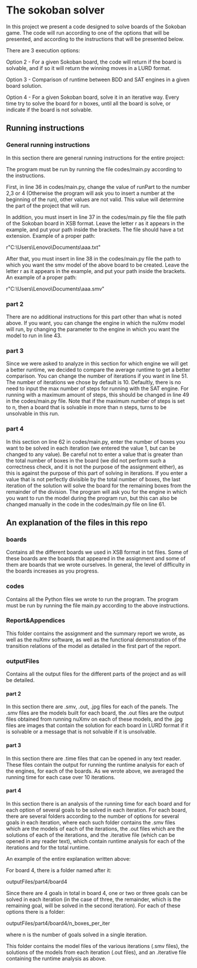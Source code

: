 # The sokoban solver
In this project we present a code designed to solve boards of the Sokoban game.
The code will run according to one of the options that will be presented, and according to the instructions that will be presented below.

There are 3 execution options:

Option 2 - For a given Sokoban board, the code will return if the board is solvable, and if so it will return the winning moves in a LURD format.

Option 3 - Comparison of runtime between BDD and SAT engines in a given board solution.

Option 4 - For a given Sokoban board, solve it in an iterative way. Every time try to solve the board for n boxes, until all the board is solve, or indicate if the board is not solvable.

## Running instructions

### General running instructions

In this section there are general running instructions for the entire project:

The program must be run by running the file codes/main.py according to the instructions.

First, in line 36 in codes/main.py, change the value of runPart to the number 2,3 or 4 (Otherwise the program will ask you to insert a number at the beginning of the run), other values are not valid. This value will determine the part of the project that will run.

In addition, you must insert in line 37 in the codes/main.py file the file path of the Sokoban board in XSB format. Leave the letter r as it appears in the example, and put your path inside the brackets. The file should have a txt extension. Example of a proper path:

r"C:\Users\Lenovo\Documents\aaa.txt"

After that, you must insert in line 38 in the codes/main.py file the path to which you want the smv model of the above board to be created. Leave the letter r as it appears in the example, and put your path inside the brackets. An example of a proper path:

r"C:\Users\Lenovo\Documents\aaa.smv"

### part 2

There are no additional instructions for this part other than what is noted above.
If you want, you can change the engine in which the nuXmv model will run, by changing the parameter to the engine in which you want the model to run in line 43.

### part 3

Since we were asked to analyze in this section for which engine we will get a better runtime, we decided to compare the average runtime to get a better comparison. You can change the number of iterations if you want in line 51. The number of iterations we chose by default is 10.
Defaultly, there is no need to input the max number of steps for running with the SAT engine. For running with a maximum amount of steps, this should be changed in line 49 in the codes/main.py file. Note that if the maximum number of steps is set to n, then a board that is solvable in more than n steps, turns to be unsolvable in this run.

### part 4

In this section on line 62 in codes/main.py, enter the number of boxes you want to be solved in each iteration (we entered the value 1, but can be changed to any value). Be careful not to enter a value that is greater than the total number of boxes in the board (we did not perform such a correctness check, and it is not the purpose of the assignment either), as this is against the purpose of this part of solving in iterations.
If you enter a value that is not perfectly divisible by the total number of boxes, the last iteration of the solution will solve the board for the remaining boxes from the remainder of the division.
The program will ask you for the engine in which you want to run the model during the program run, but this can also be changed manually in the code in the codes/main.py file on line 61.

## An explanation of the files in this repo

### boards

Contains all the different boards we used in XSB format in txt files. Some of these boards are the boards that appeared in the assignment and some of them are boards that we wrote ourselves. In general, the level of difficulty in the boards increases as you progress.

### codes

Contains all the Python files we wrote to run the program. The program must be run by running the file main.py according to the above instructions.

### Report&Appendices

This folder contains the assignment and the summary report we wrote, as well as the nuXmv software, as well as the functional demonstration of the transition relations of the model as detailed in the first part of the report.

### outputFiles

Contains all the output files for the different parts of the project and as will be detailed.

#### part 2

In this section there are .smv, .out, .jpg files for each of the panels.
The .smv files are the models built for each board, the .out files are the output files obtained from running nuXmv on each of these models, and the .jpg files are images that contain the solution for each board in LURD format if it is solvable or a message that is not solvable if it is unsolvable.

#### part 3

In this section there are .time files that can be opened in any text reader.
These files contain the output for running the runtime analysis for each of the engines, for each of the boards.
As we wrote above, we averaged the running time for each case over 10 iterations.

#### part 4

In this section there is an analysis of the running time for each board and for each option of several goals to be solved in each iteration.
For each board, there are several folders according to the number of options for several goals in each iteration, where each such folder contains the .smv files which are the models of each of the iterations, the .out files which are the solutions of each of the iterations, and the .iterative file (which can be opened in any reader text), which contain runtime analysis for each of the iterations and for the total runtime.

An example of the entire explanation written above:

For board 4, there is a folder named after it:

outputFiles/part4/board4


Since there are 4 goals in total in board 4, one or two or three goals can be solved in each iteration (in the case of three, the remainder, which is the remaining goal, will be solved in the second iteration). For each of these options there is a folder:

outputFiles/part4/board4/n_boxes_per_iter

where n is the number of goals solved in a single iteration.

This folder contains the model files of the various iterations (.smv files), the solutions of the models from each iteration (.out files), and an .iterative file containing the runtime analysis as above.
